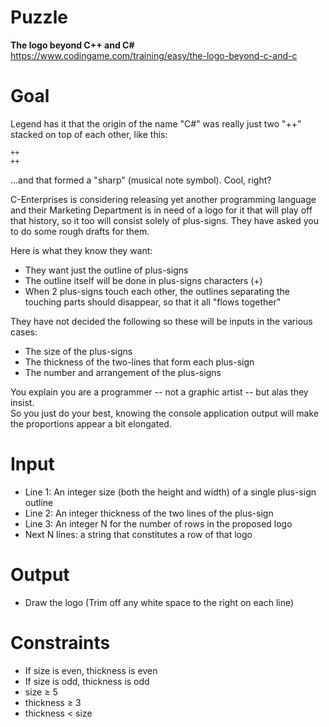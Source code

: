 # Puzzle
**The logo beyond C++ and C#** https://www.codingame.com/training/easy/the-logo-beyond-c-and-c

# Goal
Legend has it that the origin of the name "C#" was really just two "++" stacked on top of each other, like this:
```
++
++
```
...and that formed a "sharp" (musical note symbol). Cool, right?

C-Enterprises is considering releasing yet another programming language and their Marketing Department is in need of a logo for it that will play off that history, 
so it too will consist solely of plus-signs. They have asked you to do some rough drafts for them.

Here is what they know they want:
- They want just the outline of plus-signs
- The outline itself will be done in plus-signs characters (+)
- When 2 plus-signs touch each other, the outlines separating the touching parts should disappear, so that it all "flows together"

They have not decided the following so these will be inputs in the various cases:
- The size of the plus-signs
- The thickness of the two-lines that form each plus-sign
- The number and arrangement of the plus-signs

You explain you are a programmer -- not a graphic artist -- but alas they insist.   
So you just do your best, knowing the console application output will make the proportions appear a bit elongated.

# Input
* Line 1: An integer size (both the height and width) of a single plus-sign outline
* Line 2: An integer thickness of the two lines of the plus-sign
* Line 3: An integer N for the number of rows in the proposed logo
* Next N lines: a string that constitutes a row of that logo

# Output
* Draw the logo (Trim off any white space to the right on each line)

# Constraints
* If size is even, thickness is even
* If size is odd, thickness is odd
* size ≥ 5
* thickness ≥ 3
* thickness < size
